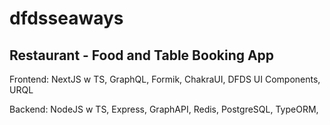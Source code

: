 # dfdsseaways

## Restaurant - Food and Table Booking App

Frontend: NextJS w TS, GraphQL, Formik, ChakraUI, DFDS UI Components, URQL

Backend: NodeJS w TS, Express, GraphAPI, Redis, PostgreSQL, TypeORM,
